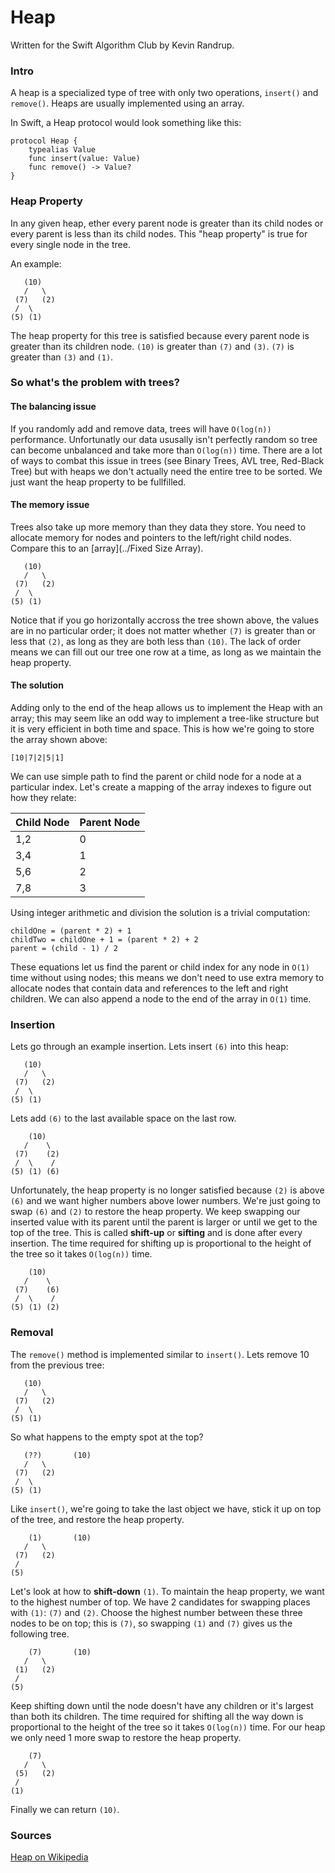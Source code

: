 # Heap

Written for the Swift Algorithm Club by Kevin Randrup. 

### Intro

A heap is a specialized type of tree with only two operations, `insert()` and `remove()`. Heaps are usually implemented using an array. 

In Swift, a Heap protocol would look something like this:

```
protocol Heap {
    typealias Value
    func insert(value: Value)
    func remove() -> Value?
}
```

### Heap Property

In any given heap, ether every parent node is greater than its child nodes or every parent is less than its child nodes. This "heap property" is true for every single node in the tree.

An example: 

```
   (10)
   /   \
 (7)   (2)
 /  \
(5) (1) 
```
The heap property for this tree is satisfied because every parent node is greater than its children node. `(10)` is greater than `(7)` and `(3)`. `(7)` is greater than `(3)` and `(1)`.

### So what's the problem with trees?

#### The balancing issue
If you randomly add and remove data, trees will have `O(log(n))` performance. Unfortunatly our data ususally isn't perfectly random so tree can become unbalanced and take more than `O(log(n))` time. There are a lot of ways to combat this issue in trees (see Binary Trees, AVL tree, Red-Black Tree) but with heaps we don't actually need the entire tree to be sorted. We just want the heap property to be fullfilled.

#### The memory issue
Trees also take up more memory than they data they store. You need to allocate memory for nodes and pointers to the left/right child nodes. Compare this to an [array](../Fixed Size Array).

```
   (10)
   /   \
 (7)   (2)
 /  \
(5) (1) 
```
Notice that if you go horizontally accross the tree shown above, the values are in no particular order; it does not matter whether `(7)` is greater than or less that `(2)`, as long as they are both less than `(10)`.  The lack of order means we can fill out our tree one row at a time, as long as we maintain the heap property.

#### The solution

Adding only to the end of the heap allows us to implement the Heap with an array; this may seem like an odd way to implement a tree-like structure but it is very efficient in both time and space. This is how we're going to store the array shown above:

```
[10|7|2|5|1]
```

We can use simple path to find the parent or child node for a node at a particular index. Let's create a mapping of the array indexes to figure out how they relate:

|Child Node|Parent Node|
|----------|-----------|
|   1,2    |     0     |
|   3,4    |     1     |
|   5,6    |     2     |
|   7,8    |     3     |

Using integer arithmetic and division the solution is a trivial computation:

```
childOne = (parent * 2) + 1
childTwo = childOne + 1 = (parent * 2) + 2
parent = (child - 1) / 2
```

These equations let us find the parent or child index for any node in `O(1)` time without using nodes; this means we don't need to use extra memory to allocate nodes that contain data and references to the left and right children. We can also append a node to the end of the array in `O(1)` time.

### Insertion

Lets go through an example insertion. Lets insert `(6)` into this heap:

```
   (10)
   /   \
 (7)   (2)
 /  \
(5) (1) 
```
Lets add `(6)` to the last available space on the last row.

```
    (10)
   /    \
 (7)    (2)
 /  \    /
(5) (1) (6)
```

Unfortunately, the heap property is no longer satisfied because `(2)` is above `(6)` and we want higher numbers above lower numbers. We're just going to swap `(6)` and `(2)` to restore the heap property. We keep swapping our inserted value with its parent until the parent is larger or until we get to the top of the tree. This is called **shift-up** or **sifting** and is done after every insertion. The time required for shifting up is proportional to the height of the tree so it takes `O(log(n))` time.

```
    (10)
   /    \
 (7)    (6)
 /  \    /
(5) (1) (2)
```


### Removal

The `remove()` method is implemented similar to `insert()`. Lets remove 10 from the previous tree:

```
   (10)
   /   \
 (7)   (2)
 /  \
(5) (1) 
```

So what happens to the empty spot at the top?

```
   (??)       (10)
   /   \
 (7)   (2)
 /  \
(5) (1) 
```
Like `insert()`, we're going to take the last object we have, stick it up on top of the tree, and restore the heap property. 

```
    (1)       (10)
   /   \
 (7)   (2)
 /
(5)
```

Let's look at how to **shift-down** `(1)`. To maintain the heap property, we want to the highest number of top. We have 2 candidates for swapping places with `(1)`: `(7)` and `(2)`. Choose the highest number between these three nodes to be on top; this is `(7)`, so swapping `(1)` and `(7)` gives us the following tree.

```
    (7)       (10)
   /   \
 (1)   (2)
 /
(5)
```

Keep shifting down until the node doesn't have any children or it's largest than both its children. The time required for shifting all the way down is proportional to the height of the tree so it takes `O(log(n))` time. For our heap we only need 1 more swap to restore the heap property.

```
    (7)
   /   \
 (5)   (2)
 /
(1)
```
Finally we can return `(10)`.

### Sources

[Heap on Wikipedia](https://en.wikipedia.org/wiki/Heap_%28data_structure%29)